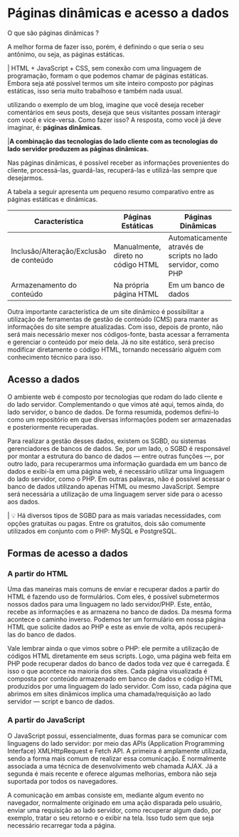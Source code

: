 # Páginas dinâmicas e acesso a dados

O que são páginas dinâmicas ? 

A melhor forma de fazer isso, porém, é definindo o que seria o seu antônimo, ou seja, as páginas estáticas.

| HTML + JavaScript + CSS, sem conexão com uma linguagem de programação, formam o que podemos chamar de páginas estáticas. Embora seja até possível termos um site inteiro composto por páginas estáticas, isso seria muito trabalhoso e também nada usual.

utilizando o exemplo de um blog, imagine que você deseja receber comentários em seus posts, deseja que seus visitantes possam interagir com você e vice-versa. Como fazer isso? A resposta, como você já deve imaginar, é: **páginas dinâmicas**.

|**A combinação das tecnologias do lado cliente com as tecnologias do lado servidor produzem as páginas dinâmicas.**

Nas páginas dinâmicas, é possível receber as informações provenientes do cliente, processá-las, guardá-las, recuperá-las e utilizá-las sempre que desejarmos.

A tabela a seguir apresenta um pequeno resumo comparativo entre as páginas estáticas e dinâmicas.

| Característica                        | Páginas Estáticas                                     | Páginas Dinâmicas                                                     |
|---------------------------------------|-------------------------------------------------------|-----------------------------------------------------------------------|
| Inclusão/Alteração/Exclusão de conteúdo | Manualmente, direto no código HTML                    | Automaticamente através de scripts no lado servidor, como PHP         |
| Armazenamento do conteúdo             | Na própria página HTML                                | Em um banco de dados                                                  |

Outra importante característica de um site dinâmico é possibilitar a utilização de ferramentas de gestão de conteúdo (CMS) para manter as informações do site sempre atualizadas. Com isso, depois de pronto, não será mais necessário mexer nos códigos-fonte, basta acessar a ferramenta e gerenciar o conteúdo por meio dela. Já no site estático, será preciso modificar diretamente o código HTML, tornando necessário alguém com conhecimento técnico para isso.

## Acesso a dados

O ambiente web é composto por tecnologias que rodam do lado cliente e do lado servidor. Complementando o que vimos até aqui, temos ainda, do lado servidor, o banco de dados. De forma resumida, podemos defini-lo como um repositório em que diversas informações podem ser armazenadas e posteriormente recuperadas.

Para realizar a gestão desses dados, existem os SGBD, ou sistemas gerenciadores de bancos de dados. Se, por um lado, o SGBD é responsável por montar a estrutura do banco de dados — entre outras funções —, por outro lado, para recuperarmos uma informação guardada em um banco de dados e exibi-la em uma página web, é necessário utilizar uma linguagem do lado servidor, como o PHP. Em outras palavras, não é possível acessar o banco de dados utilizando apenas HTML ou mesmo JavaScript. Sempre será necessária a utilização de uma linguagem server side para o acesso aos dados.

| 💡 Há diversos tipos de SGBD para as mais variadas necessidades, com opções gratuitas ou pagas. Entre os gratuitos, dois são comumente utilizados em conjunto com o PHP: MySQL e PostgreSQL.

## Formas de acesso a dados

### A partir do HTML

Uma das maneiras mais comuns de enviar e recuperar dados a partir do HTML é fazendo uso de formulários. Com eles, é possível submetermos nossos dados para uma linguagem no lado servidor/PHP. Este, então, recebe as informações e as armazena no banco de dados. Da mesma forma acontece o caminho inverso. Podemos ter um formulário em nossa página HTML que solicite dados ao PHP e este as envie de volta, após recuperá-las do banco de dados.

Vale lembrar ainda o que vimos sobre o PHP: ele permite a utilização de códigos HTML diretamente em seus scripts. Logo, uma página web feita em PHP pode recuperar dados do banco de dados toda vez que é carregada. É isso o que acontece na maioria dos sites. Cada página visualizada é composta por conteúdo armazenado em banco de dados e código HTML produzidos por uma linguagem do lado servidor. Com isso, cada página que abrimos em sites dinâmicos implica uma chamada/requisição ao lado servidor — script e banco de dados.

### A partir do JavaScript

O JavaScript possui, essencialmente, duas formas para se comunicar com linguagens do lado servidor: por meio das APIs (Application Programming Interface) XMLHttpRequest e Fetch API. A primeira é amplamente utilizada, sendo a forma mais comum de realizar essa comunicação. É normalmente associada a uma técnica de desenvolvimento web chamada AJAX. Já a segunda é mais recente e oferece algumas melhorias, embora não seja suportada por todos os navegadores.

A comunicação em ambas consiste em, mediante algum evento no navegador, normalmente originado em uma ação disparada pelo usuário, enviar uma requisição ao lado servidor, como recuperar algum dado, por exemplo, tratar o seu retorno e o exibir na tela. Isso tudo sem que seja necessário recarregar toda a página.